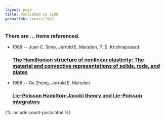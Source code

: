 ```yaml
---
layout: page
title: Published in 1988
permalink: /years/1988
---
```


<h3 id="number-posts">There are ... items referenced.</h3>
<ul class="post-list">

  <li>
    <span class="post-meta">1988 -- Juan C. Simo, Jerrold E. Marsden, P. S. Krishnaprasad</span>
    <h3><a class="post-link" href="{{ site.baseurl }}/the-hamiltonian-structure-of-nonlinear-elasticity-the-material-and-convective-representations-of-solids-rods-and-plates">The Hamiltonian structure of nonlinear elasticity: The material and convective representations of solids, rods, and plates</a></h3>
  </li>
  <li>
    <span class="post-meta">1988 -- Ge Zhong, Jerrold E. Marsden</span>
    <h3><a class="post-link" href="{{ site.baseurl }}/lie-poisson-hamilton-jacobi-theory-and-lie-poisson-integrators">Lie-Poisson Hamilton-Jacobi theory and Lie-Poisson integrators</a></h3>
  </li>
</ul>
{% include count-posts.html %}
